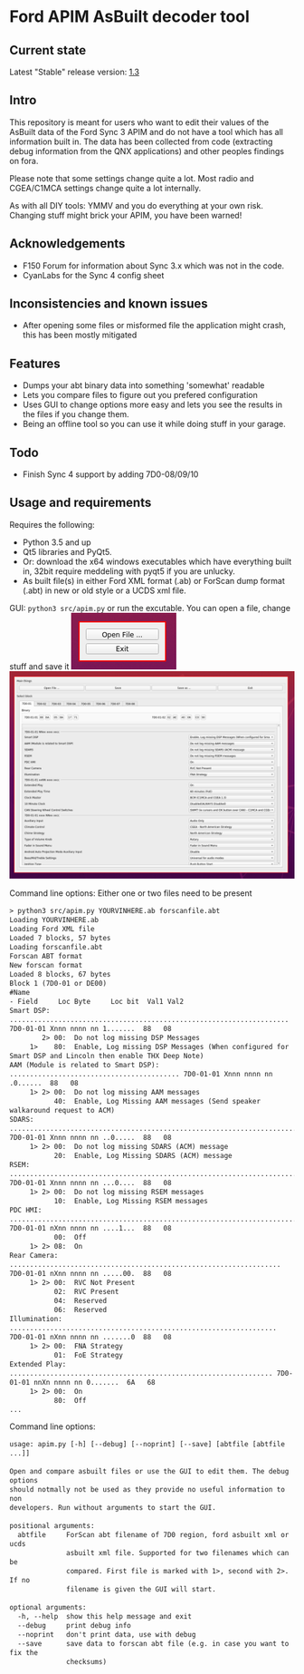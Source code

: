 # Ford APIM AsBuilt decoder tool
## Current state
Latest "Stable" release version: [1.3](https://github.com/consp/apim-asbuilt-decode/releases)
## Intro
This repository is meant for users who want to edit their values of the AsBuilt data of the Ford Sync 3 APIM and do not have a tool which has all information built in. The data has been collected from code (extracting debug information from the QNX applications) and other peoples findings on fora.

Please note that some settings change quite a lot. Most radio and CGEA/C1MCA settings change quite a lot internally.

As with all DIY tools: YMMV and you do everything at your own risk. Changing stuff might brick your APIM, you have been warned!

## Acknowledgements
- F150 Forum for information about Sync 3.x which was not in the code.
- CyanLabs for the Sync 4 config sheet


## Inconsistencies and known issues
- After opening some files or misformed file the application might crash, this has been mostly mitigated

## Features
- Dumps your abt binary data into something 'somewhat' readable
- Lets you compare files to figure out you prefered configuration
- Uses GUI to change options more easy and lets you see the results in the files if you change them.
- Being an offline tool so you can use it while doing stuff in your garage.

## Todo
- Finish Sync 4 support by adding 7D0-08/09/10

## Usage and requirements
Requires the following:
- Python 3.5 and up
- Qt5 libraries and PyQt5.
- Or: download the x64 windows executables which have everything built in, 32bit require meddeling with pyqt5 if you are unlucky.
- As built file(s) in either Ford XML format (.ab) or ForScan dump format (.abt) in new or old style or a UCDS xml file.

GUI: ```python3 src/apim.py``` or run the excutable. You can open a file, change stuff and save it
![open image](/img/open.png?raw=true)
![main menu](/img/main.png?raw=true)

Command line options: Either one or two files need to be present
```
> python3 src/apim.py YOURVINHERE.ab forscanfile.abt
Loading YOURVINHERE.ab
Loading Ford XML file
Loaded 7 blocks, 57 bytes
Loading forscanfile.abt
Forscan ABT format
New forscan format
Loaded 8 blocks, 67 bytes
Block 1 (7D0-01 or DE00)
#Name                                                                          - Field     Loc Byte     Loc bit  Val1 Val2
Smart DSP: ..................................................................... 7D0-01-01 Xnnn nnnn nn 1.......  88   08
        2> 00:  Do not log missing DSP Messages
     1>    80:  Enable, Log missing DSP Messages (When configured for Smart DSP and Lincoln then enable THX Deep Note)
AAM (Module is related to Smart DSP): .......................................... 7D0-01-01 Xnnn nnnn nn .0......  88   08
     1> 2> 00:  Do not log missing AAM messages
           40:  Enable, Log Missing AAM messages (Send speaker walkaround request to ACM)
SDARS: ......................................................................... 7D0-01-01 Xnnn nnnn nn ..0.....  88   08
     1> 2> 00:  Do not log missing SDARS (ACM) message
           20:  Enable, Log Missing SDARS (ACM) message
RSEM: .......................................................................... 7D0-01-01 Xnnn nnnn nn ...0....  88   08
     1> 2> 00:  Do not log missing RSEM messages
           10:  Enable, Log Missing RSEM messages
PDC HMI: ....................................................................... 7D0-01-01 nXnn nnnn nn ....1...  88   08
           00:  Off
     1> 2> 08:  On
Rear Camera: ................................................................... 7D0-01-01 nXnn nnnn nn .....00.  88   08
     1> 2> 00:  RVC Not Present
           02:  RVC Present
           04:  Reserved
           06:  Reserved
Illumination: .................................................................. 7D0-01-01 nXnn nnnn nn .......0  88   08
     1> 2> 00:  FNA Strategy
           01:  FoE Strategy
Extended Play: ................................................................. 7D0-01-01 nnXn nnnn nn 0.......  6A   68
     1> 2> 00:  On
           80:  Off 
...
```

Command line options:
```
usage: apim.py [-h] [--debug] [--noprint] [--save] [abtfile [abtfile ...]]

Open and compare asbuilt files or use the GUI to edit them. The debug options
should notmally not be used as they provide no useful information to non
developers. Run without arguments to start the GUI.

positional arguments:
  abtfile     ForScan abt filename of 7D0 region, ford asbuilt xml or ucds
              asbuilt xml file. Supported for two filenames which can be
              compared. First file is marked with 1>, second with 2>. If no
              filename is given the GUI will start.

optional arguments:
  -h, --help  show this help message and exit
  --debug     print debug info
  --noprint   don't print data, use with debug
  --save      save data to forscan abt file (e.g. in case you want to fix the
              checksums)

```


